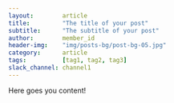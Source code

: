 ```yaml
---
layout:        article
title:         "The title of your post"
subtitle:      "The subtitle of your post"
author:        member_id
header-img:    "img/posts-bg/post-bg-05.jpg"
category:      article
tags:          [tag1, tag2, tag3]
slack_channel: channel1
---
```


Here goes you content!